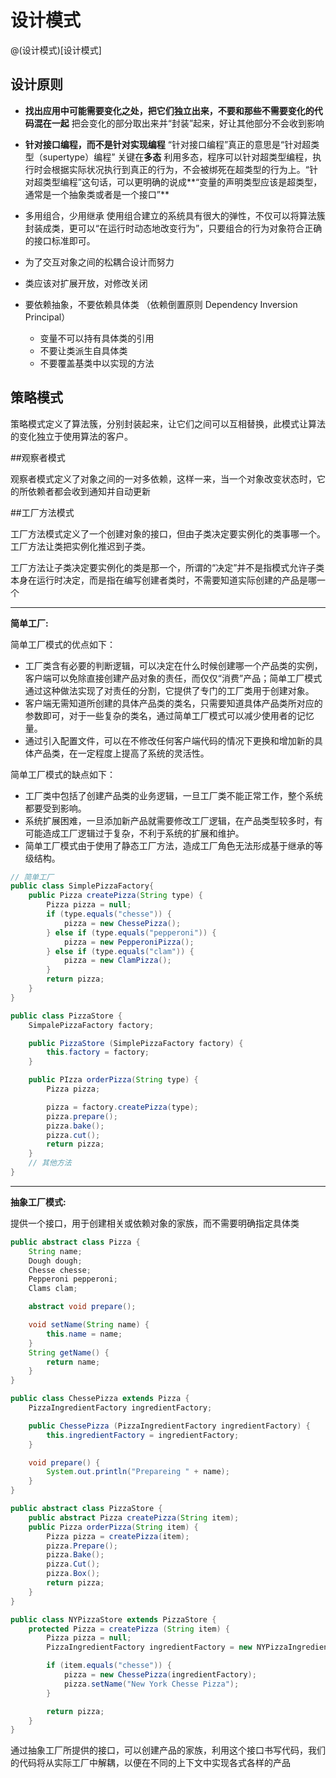 # 设计模式

@(设计模式)[设计模式]

## **设计原则**

- **找出应用中可能需要变化之处，把它们独立出来，不要和那些不需要变化的代码混在一起**
把会变化的部分取出来并“封装”起来，好让其他部分不会收到影响


- **针对接口编程，而不是针对实现编程**
“针对接口编程”真正的意思是“针对超类型（supertype）编程”
关键在**多态**
利用多态，程序可以针对超类型编程，执行时会根据实际状况执行到真正的行为，不会被绑死在超类型的行为上。“针对超类型编程”这句话，可以更明确的说成**“变量的声明类型应该是超类型，通常是一个抽象类或者是一个接口”**


- 多用组合，少用继承
使用组合建立的系统具有很大的弹性，不仅可以将算法簇封装成类，更可以“在运行时动态地改变行为”，只要组合的行为对象符合正确的接口标准即可。

- 为了交互对象之间的松耦合设计而努力

- 类应该对扩展开放，对修改关闭

- 要依赖抽象，不要依赖具体类
（依赖倒置原则 Dependency Inversion Principal）
    - 变量不可以持有具体类的引用
    - 不要让类派生自具体类
    - 不要覆盖基类中以实现的方法

## 策略模式

策略模式定义了算法簇，分别封装起来，让它们之间可以互相替换，此模式让算法的变化独立于使用算法的客户。

##观察者模式

观察者模式定义了对象之间的一对多依赖，这样一来，当一个对象改变状态时，它的所依赖者都会收到通知并自动更新

##工厂方法模式

工厂方法模式定义了一个创建对象的接口，但由子类决定要实例化的类事哪一个。工厂方法让类把实例化推迟到子类。

工厂方法让子类决定要实例化的类是那一个，所谓的“决定”并不是指模式允许子类本身在运行时决定，而是指在编写创建者类时，不需要知道实际创建的产品是哪一个

-------------------
**简单工厂:**

简单工厂模式的优点如下：

- 工厂类含有必要的判断逻辑，可以决定在什么时候创建哪一个产品类的实例，客户端可以免除直接创建产品对象的责任，而仅仅“消费”产品；简单工厂模式通过这种做法实现了对责任的分割，它提供了专门的工厂类用于创建对象。
- 客户端无需知道所创建的具体产品类的类名，只需要知道具体产品类所对应的参数即可，对于一些复杂的类名，通过简单工厂模式可以减少使用者的记忆量。
- 通过引入配置文件，可以在不修改任何客户端代码的情况下更换和增加新的具体产品类，在一定程度上提高了系统的灵活性。

简单工厂模式的缺点如下：

- 工厂类中包括了创建产品类的业务逻辑，一旦工厂类不能正常工作，整个系统都要受到影响。
- 系统扩展困难，一旦添加新产品就需要修改工厂逻辑，在产品类型较多时，有可能造成工厂逻辑过于复杂，不利于系统的扩展和维护。
- 简单工厂模式由于使用了静态工厂方法，造成工厂角色无法形成基于继承的等级结构。
```java 
// 简单工厂
public class SimplePizzaFactory{
    public Pizza createPizza(String type) {
        Pizza pizza = null;
        if (type.equals("chesse")) {
            pizza = new ChessePizza();
        } else if (type.equals("pepperoni")) {
            pizza = new PepperoniPizza();
        } else if (type.equals("clam")) {
            pizza = new ClamPizza();
        }
        return pizza;
    }
}

public class PizzaStore {
    SimpalePizzaFactory factory;

    public PizzaStore (SimplePizzaFactory factory) {
        this.factory = factory;
    }

    public PIzza orderPizza(String type) {
        Pizza pizza;

        pizza = factory.createPizza(type);
        pizza.prepare();
        pizza.bake();
        pizza.cut();
        return pizza;
    }
    // 其他方法
}
```

-------------------
**抽象工厂模式:**

提供一个接口，用于创建相关或依赖对象的家族，而不需要明确指定具体类
```java
public abstract class Pizza {
    String name;
    Dough dough;
    Chesse chesse;
    Pepperoni pepperoni;
    Clams clam;

    abstract void prepare();

    void setName(String name) {
        this.name = name;
    }
    String getName() {
        return name;
    }
}

public class ChessePizza extends Pizza {
    PizzaIngredientFactory ingredientFactory;

    public ChessePizza (PizzaIngredientFactory ingredientFactory) {
        this.ingredientFactory = ingredientFactory;
    }

    void prepare() {
        System.out.println("Prepareing " + name);
    }
}

public abstract class PizzaStore {
    public abstract Pizza createPizza(String item);
    public Pizza orderPizza(String item) {
        Pizza pizza = createPizza(item);
        pizza.Prepare();
        pizza.Bake();
        pizza.Cut();
        pizza.Box();
        return pizza;
    }
}

public class NYPizzaStore extends PizzaStore {
    protected Pizza = createPizza (String item) {
        Pizza pizza = null;
        PizzaIngredientFactory ingredientFactory = new NYPizzaIngredientFactory;

        if (item.equals("chesse")) {
            pizza = new ChessePizza(ingredientFactory);
            pizza.setName("New York Chesse Pizza");
        }

        return pizza;
    }
}
```
通过抽象工厂所提供的接口，可以创建产品的家族，利用这个接口书写代码，我们的代码将从实际工厂中解耦，以便在不同的上下文中实现各式各样的产品




